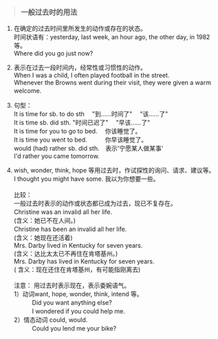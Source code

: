 >### 一般过去时的用法
 	
1. 在确定的过去时间里所发生的动作或存在的状态。 <br>
时间状语有：yesterday, last week, an hour ago, the other day, in 1982等。 <br>
Where did you go just now? <br>

2. 表示在过去一段时间内，经常性或习惯性的动作。 <br>
When I was a child, I often played football in the street. <br>
Whenever the Browns went during their visit, they were given a warm welcome.　　　　　

3. 句型： <br>
It is time for sb. to do sth　 "到……时间了"　 "该……了" <br>
It is time sb. did sth. "时间已迟了"　 "早该……了" <br>
It is time for you to go to bed.　 你该睡觉了。 <br>
It is time you went to bed.　　　你早该睡觉了。 <br>
would (had) rather sb. did sth.　表示'宁愿某人做某事' <br>
I'd rather you came tomorrow. <br>

4. wish, wonder, think, hope 等用过去时，作试探性的询问、请求、建议等。 <br>
I thought you might have some. 我以为你想要一些。 <br> <br>
比较： <br>
一般过去时表示的动作或状态都已成为过去，现已不复存在。 <br>
Christine was an invalid all her life.　  <br>
(含义：她已不在人间。) <br>
Christine has been an invalid all her life.　 <br>
(含义：她现在还活着) <br>
Mrs. Darby lived in Kentucky for seven years.  <br>
(含义：达比太太已不再住在肯塔基州。) <br>
Mrs. Darby has lived in Kentucky for seven years. <br>
( 含义：现在还住在肯塔基州，有可能指刚离去) <br> <br>
注意： 用过去时表示现在，表示委婉语气。 <br>
1）动词want, hope, wonder, think, intend 等。 <br>
　　　Did you want anything else? <br>
　　　I wondered if you could help me. <br>
2）情态动词 could, would. <br>
　　　Could you lend me your bike? <br>
